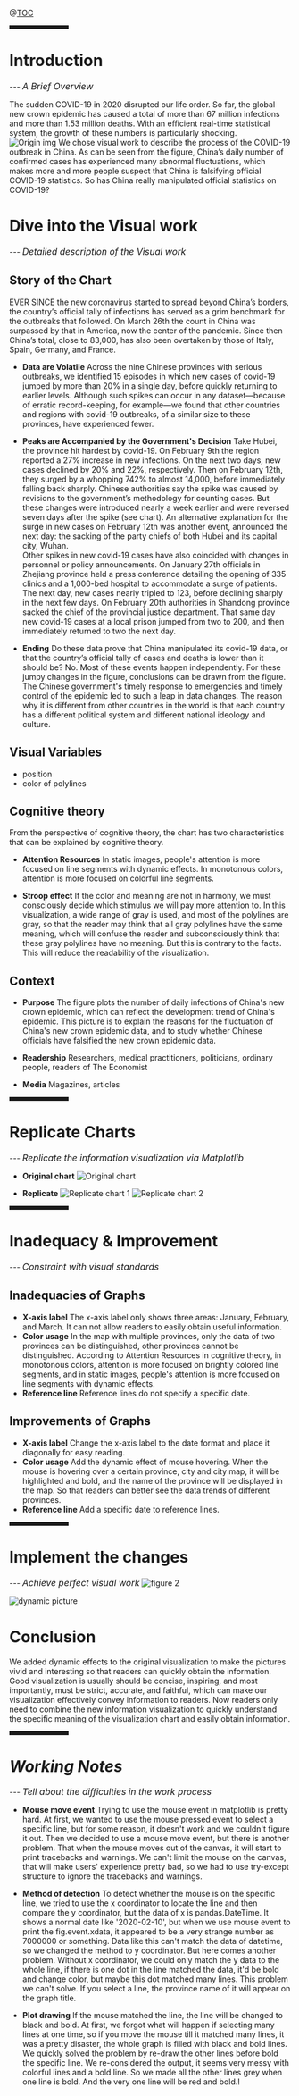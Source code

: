 

@[TOC]( )
<hr style=" border:solid; width:100px; height:1px;" color=#000000 size=1">

# Introduction
*--- <font size=3>A Brief Overview</font>*

The sudden COVID-19 in 2020 disrupted our life order. So far, the global new crown epidemic has caused a total of more than 67 million infections and more than 1.53 million deaths. With an efficient real-time statistical system, the growth of these numbers is particularly shocking.
<br>
![Origin img](https://img-blog.csdnimg.cn/20201211114316525.png?x-oss-process=image/watermark,type_ZmFuZ3poZW5naGVpdGk,shadow_10,text_aHR0cHM6Ly9ibG9nLmNzZG4ubmV0L2RpbmdqdzE4,size_16,color_FFFFFF,t_70#pic_center)
We chose visual work to describe the process of the COVID-19 outbreak in China. As can be seen from the figure, China’s daily number of confirmed cases has experienced many abnormal fluctuations, which makes more and more people suspect that China is falsifying official COVID-19 statistics. So has China really manipulated official statistics on COVID-19?
# Dive into the Visual work
*--- <font size=3>Detailed description of the Visual work </font>*
## Story of the Chart
EVER SINCE the new coronavirus started to spread beyond China’s borders, the country’s official tally of infections has served as a grim benchmark for the outbreaks that followed. On March 26th the count in China was surpassed by that in America, now the center of the pandemic. Since then China’s total, close to 83,000, has also been overtaken by those of Italy, Spain, Germany, and France. 

 - **Data are Volatile**
Across the nine Chinese provinces with serious outbreaks, we identified 15 episodes in which new cases of covid-19 jumped by more than 20% in a single day, before quickly returning to earlier levels. Although such spikes can occur in any dataset—because of erratic record-keeping, for example—we found that other countries and regions with covid-19 outbreaks, of a similar size to these provinces, have experienced fewer. 

 - **Peaks are Accompanied by the Government's Decision**
Take Hubei, the province hit hardest by covid-19. On February 9th the region reported a 27% increase in new infections. On the next two days, new cases declined by 20% and 22%, respectively. Then on February 12th, they surged by a whopping 742% to almost 14,000, before immediately falling back sharply. Chinese authorities say the spike was caused by revisions to the government’s methodology for counting cases. But these changes were introduced nearly a week earlier and were reversed seven days after the spike (see chart). An alternative explanation for the surge in new cases on February 12th was another event, announced the next day: the sacking of the party chiefs of both Hubei and its capital city, Wuhan. <br>
Other spikes in new covid-19 cases have also coincided with changes in personnel or policy announcements. On January 27th officials in Zhejiang province held a press conference detailing the opening of 335 clinics and a 1,000-bed hospital to accommodate a surge of patients. The next day, new cases nearly tripled to 123, before declining sharply in the next few days. On February 20th authorities in Shandong province sacked the chief of the provincial justice department. That same day new covid-19 cases at a local prison jumped from two to 200, and then immediately returned to two the next day.

 - **Ending**
Do these data prove that China manipulated its covid-19 data, or that the country’s official tally of cases and deaths is lower than it should be? No. Most of these events happen independently. For these jumpy changes in the figure, conclusions can be drawn from the figure. The Chinese government's timely response to emergencies and timely control of the epidemic led to such a leap in data changes. The reason why it is different from other countries in the world is that each country has a different political system and different national ideology and culture.

## Visual Variables
 - position
 - color of polylines

## Cognitive theory
From the perspective of cognitive theory, the chart has two characteristics that can be explained by cognitive theory.

 - **Attention Resources**
 In static images, people's attention is more focused on line segments with dynamic effects. In monotonous colors, attention is more focused on colorful line segments.
 

 - **Stroop effect**
  If the color and meaning are not in harmony, we must consciously decide which stimulus we will pay more attention to. In this visualization, a wide range of gray is used, and most of the polylines are gray, so that the reader may think that all gray polylines have the same meaning, which will confuse the reader and subconsciously think that these gray polylines have no meaning. But this is contrary to the facts. This will reduce the readability of the visualization.

## Context

 - **Purpose**
The figure plots the number of daily infections of China's new crown epidemic, which can reflect the development trend of China's epidemic. This picture is to explain the reasons for the fluctuation of China's new crown epidemic data, and to study whether Chinese officials have falsified the new crown epidemic data.
 - **Readership**
 Researchers, medical practitioners, politicians, ordinary people, readers of The Economist
 
 - **Media**
Magazines, articles


<hr style=" border:solid; width:100px; height:1px;" color=#000000 size=1">


# Replicate  Charts
*--- <font size=3>Replicate the information visualization via Matplotlib </font>*

 - **Original chart**
![Original chart](https://img-blog.csdnimg.cn/20201211145816498.png?x-oss-process=image/watermark,type_ZmFuZ3poZW5naGVpdGk,shadow_10,text_aHR0cHM6Ly9ibG9nLmNzZG4ubmV0L2RpbmdqdzE4,size_16,color_FFFFFF,t_70#pic_center)

 - **Replicate**
![Replicate chart 1](https://img-blog.csdnimg.cn/20201211121853570.png?x-oss-process=image/watermark,type_ZmFuZ3poZW5naGVpdGk,shadow_10,text_aHR0cHM6Ly9ibG9nLmNzZG4ubmV0L2RpbmdqdzE4,size_16,color_FFFFFF,t_70#pic_center)
![Replicate chart 2](https://img-blog.csdnimg.cn/20201211121912226.png?x-oss-process=image/watermark,type_ZmFuZ3poZW5naGVpdGk,shadow_10,text_aHR0cHM6Ly9ibG9nLmNzZG4ubmV0L2RpbmdqdzE4,size_16,color_FFFFFF,t_70#pic_center)
<hr style=" border:solid; width:100px; height:1px;" color=#000000 size=1">

# Inadequacy & Improvement
*--- <font size=3>Constraint with visual standards </font>*
## Inadequacies of Graphs
 - **X-axis label**
The x-axis label only shows three areas: January, February, and March. It can not allow readers to easily obtain useful information.
 - **Color usage**
In the map with multiple provinces, only the data of two provinces can be distinguished, other provinces cannot be distinguished. According to Attention Resources in cognitive theory, in monotonous colors, attention is more focused on brightly colored line segments, and in static images, people's attention is more focused on line segments with dynamic effects.
 - **Reference line**
Reference lines do not specify a specific date.


## Improvements of Graphs
 - **X-axis label**
Change the x-axis label to the date format and place it diagonally for easy reading.
 - **Color usage**
Add the dynamic effect of mouse hovering. When the mouse is hovering over a certain province, city and city map, it will be highlighted and bold, and the name of the province will be displayed in the map. So that readers can better see the data trends of different provinces.
 - **Reference line**
Add a specific date to reference lines.

<hr style=" border:solid; width:100px; height:1px;" color=#000000 size=1">

#  Implement the changes
*--- <font size=3>Achieve perfect visual work</font>*
![figure 2](https://img-blog.csdnimg.cn/20201211153135160.png?x-oss-process=image/watermark,type_ZmFuZ3poZW5naGVpdGk,shadow_10,text_aHR0cHM6Ly9ibG9nLmNzZG4ubmV0L2RpbmdqdzE4,size_16,color_FFFFFF,t_70#pic_center)

![dynamic picture](https://img-blog.csdnimg.cn/2020121113585385.gif)

# Conclusion
We added dynamic effects to the original visualization to make the pictures vivid and interesting so that readers can quickly obtain the information. Good visualization is usually should be concise, inspiring, and most importantly, must be strict, accurate, and faithful, which can make our visualization effectively convey information to readers. Now readers only need to combine the new information visualization to quickly understand the specific meaning of the visualization chart and easily obtain information.


<hr style=" border:solid; width:100px; height:1px;" color=#000000 size=1">


# *Working Notes*
*--- <font size=3>Tell about the difficulties in the work process </font>*
 - **Mouse move event**
Trying to use the mouse event in matplotlib is pretty hard. At first, we wanted to use the mouse pressed event to select a specific line, but for some reason, it doesn't work and we couldn't figure it out. 
Then we decided to use a mouse move event, but there is another problem. That when the mouse moves out of the canvas, it will start to print tracebacks and warnings. We can't limit the mouse on the canvas, that will make users' experience pretty bad, so we had to use try-except structure to ignore the tracebacks and warnings. 

 - **Method of detection**
To detect whether the mouse is on the specific line, we tried to use the x coordinator to locate the line and then compare the y coordinator, but the data of x is pandas.DateTime. It shows a normal date like '2020-02-10', but when we use mouse event to print the fig.event.xdata, it appeared to be a very strange number as 7000000 or something. Data like this can't match the data of datetime, so we changed the method to y coordinator. 
But here comes another problem. Without x coordinator, we could only match the y data to the whole line, if there is one dot in the line matched the data, it'd be bold and change color, but maybe this dot matched many lines. This problem we can't solve.
If you select a line, the province name of it will appear on the graph title.

 - **Plot drawing**
If the mouse matched the line, the line will be changed to black and bold. At first, we forgot what will happen if selecting many lines at one time, so if you move the mouse till it matched many lines, it was a pretty disaster, the whole graph is filled with black and bold lines. We quickly solved the problem by re-draw the other lines before bold the specific line. 
We re-considered the output, it seems very messy with colorful lines and a bold line. So we made all the other lines grey when one line is bold. And the very one line will be red and bold.!



